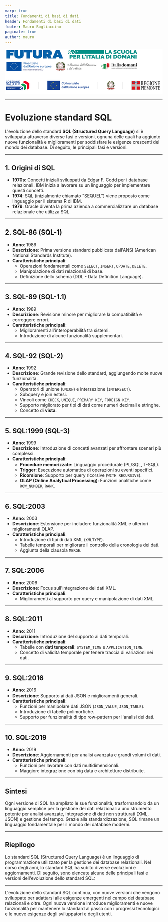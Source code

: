 ```yaml
---
marp: true
title: Fondamenti di basi di dati
header: Fondamenti di basi di dati
footer: Mauro Bogliaccino
paginate: true
author: mauro
---
```


![logo](../09_data/LOGO%20PNRR%20Regione.png)

---

# Evoluzione standard SQL

L'evoluzione dello standard **SQL (Structured Query Language)** si è sviluppata attraverso diverse fasi e versioni, ognuna delle quali ha aggiunto nuove funzionalità e miglioramenti per soddisfare le esigenze crescenti del mondo dei database. Di seguito, le principali fasi e versioni:

---

## **1. Origini di SQL**

- **1970s**: Concetti iniziali sviluppati da Edgar F. Codd per i database relazionali. IBM inizia a lavorare su un linguaggio per implementare questi concetti.
- **1974**: SQL (inizialmente chiamato "SEQUEL") viene proposto come linguaggio per il sistema R di IBM.
- **1979**: Oracle diventa la prima azienda a commercializzare un database relazionale che utilizza SQL.

---

## **2. SQL-86 (SQL-1)**

- **Anno**: 1986
- **Descrizione**: Prima versione standard pubblicata dall'ANSI (American National Standards Institute).
- **Caratteristiche principali**:
  - Operazioni fondamentali come `SELECT`, `INSERT`, `UPDATE`, `DELETE`.
  - Manipolazione di dati relazionali di base.
  - Definizione dello schema (DDL - Data Definition Language).

---

## **3. SQL-89 (SQL-1.1)**

- **Anno**: 1989
- **Descrizione**: Revisione minore per migliorare la compatibilità e correggere errori.
- **Caratteristiche principali**:
  - Miglioramenti all'interoperabilità tra sistemi.
  - Introduzione di alcune funzionalità supplementari.

---

## **4. SQL-92 (SQL-2)**

- **Anno**: 1992
- **Descrizione**: Grande revisione dello standard, aggiungendo molte nuove funzionalità.
- **Caratteristiche principali**:
  - Operatori di unione (`UNION`) e intersezione (`INTERSECT`).
  - Subquery e join estesi.
  - Vincoli come `CHECK`, `UNIQUE`, `PRIMARY KEY`, `FOREIGN KEY`.
  - Supporto migliorato per tipi di dati come numeri decimali e stringhe.
  - Concetto di **vista**.

---

## **5. SQL:1999 (SQL-3)**

- **Anno**: 1999
- **Descrizione**: Introduzione di concetti avanzati per affrontare scenari più complessi.
- **Caratteristiche principali**:
  - **Procedure memorizzate**: Linguaggio procedurale (PL/SQL, T-SQL).
  - **Trigger**: Esecuzione automatica di operazioni su eventi specifici.
  - **Ricorsione**: Supporto per query ricorsive (`WITH RECURSIVE`).
  - **OLAP (Online Analytical Processing)**: Funzioni analitiche come `ROW_NUMBER`, `RANK`.

---

## **6. SQL:2003**

- **Anno**: 2003
- **Descrizione**: Estensione per includere funzionalità XML e ulteriori miglioramenti OLAP.
- **Caratteristiche principali**:
  - Introduzione di tipi di dati XML (`XMLTYPE`).
  - Tabelle temporali per migliorare il controllo della cronologia dei dati.
  - Aggiunta della clausola `MERGE`.

---

## **7. SQL:2006**

- **Anno**: 2006
- **Descrizione**: Focus sull'integrazione dei dati XML.
- **Caratteristiche principali**:
  - Miglioramenti al supporto per query e manipolazione di dati XML.

---

## **8. SQL:2011**

- **Anno**: 2011
- **Descrizione**: Introduzione del supporto ai dati temporali.
- **Caratteristiche principali**:
  - Tabelle con **dati temporali**: `SYSTEM_TIME` e `APPLICATION_TIME`.
  - Concetto di validità temporale per tenere traccia di variazioni nei dati.

---

## **9. SQL:2016**

- **Anno**: 2016
- **Descrizione**: Supporto ai dati JSON e miglioramenti generali.
- **Caratteristiche principali**:
  - Funzioni per manipolare dati JSON (`JSON_VALUE`, `JSON_TABLE`).
  - Introduzione di tabelle polimorfiche.
  - Supporto per funzionalità di tipo row-pattern per l'analisi dei dati.

---

## **10. SQL:2019**

- **Anno**: 2019
- **Descrizione**: Aggiornamenti per analisi avanzata e grandi volumi di dati.
- **Caratteristiche principali**:
  - Funzioni per lavorare con dati multidimensionali.
  - Maggiore integrazione con big data e architetture distribuite.

---

## **Sintesi**

Ogni versione di SQL ha ampliato le sue funzionalità, trasformandolo da un linguaggio semplice per la gestione dei dati relazionali a uno strumento potente per analisi avanzate, integrazione di dati non strutturati (XML, JSON) e gestione del tempo. Grazie alla standardizzazione, SQL rimane un linguaggio fondamentale per il mondo dei database moderni.

---

## Riepilogo

Lo standard SQL (Structured Query Language) è un linguaggio di programmazione utilizzato per la gestione dei database relazionali. Nel corso degli anni, lo standard SQL ha subito diverse evoluzioni e aggiornamenti. Di seguito, sono elencate alcune delle principali fasi e versioni dell'evoluzione dello standard SQL:

---

L'evoluzione dello standard SQL continua, con nuove versioni che vengono sviluppate per adattarsi alle esigenze emergenti nel campo dei database relazionali e oltre. Ogni nuova versione introduce miglioramenti e nuove funzionalità per mantenere lo standard al passo con i progressi tecnologici e le nuove esigenze degli sviluppatori e degli utenti.
